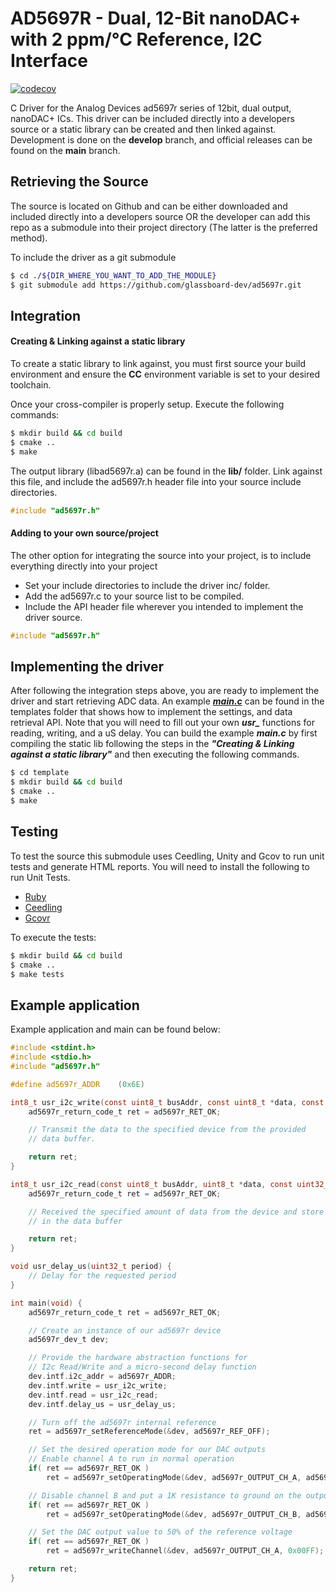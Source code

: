 # AD5697R - Dual, 12-Bit nanoDAC+ with 2 ppm/°C Reference, I2C Interface
[![codecov](https://codecov.io/gh/glassboard-dev/ad5697r/branch/main/graph/badge.svg?token=BG7A0OFND7)](https://codecov.io/gh/glassboard-dev/ad5697r)

C Driver for the Analog Devices ad5697r series of 12bit, dual output, nanoDAC+ ICs. This driver can be included directly into a developers source or a static library can be created and then linked against. Development is done on the **develop** branch, and official releases can be found on the **main** branch.

## Retrieving the Source
The source is located on Github and can be either downloaded and included directly into a developers source OR the developer can add this repo as a submodule into their project directory (The latter is the preferred method).

To include the driver as a git submodule
```bash
$ cd ./${DIR_WHERE_YOU_WANT_TO_ADD_THE_MODULE}
$ git submodule add https://github.com/glassboard-dev/ad5697r.git
```

## Integration
#### Creating & Linking against a static library
To create a static library to link against, you must first source your build environment and ensure the **CC** environment variable is set to your desired toolchain.

Once your cross-compiler is properly setup. Execute the following commands:
```bash
$ mkdir build && cd build
$ cmake ..
$ make
```
The output library (libad5697r.a) can be found in the **lib/** folder. Link against this file, and include the ad5697r.h header file into your source include directories.
```c
#include "ad5697r.h"
```

#### Adding to your own source/project
The other option for integrating the source into your project, is to include everything directly into your project
* Set your include directories to include the driver inc/ folder.
* Add the ad5697r.c to your source list to be compiled.
* Include the API header file wherever you intended to implement the driver source.
```c
#include "ad5697r.h"
```

## Implementing the driver
After following the integration steps above, you are ready to implement the driver and start retrieving ADC data. An example [***main.c***](./template/main.c) can be found in the templates folder that shows how to implement the settings, and data retrieval API. Note that you will need to fill out your own ***usr_*** functions for reading, writing, and a uS delay. You can build the example ***main.c*** by first compiling the static lib following the steps in the ***"Creating & Linking against a static library"*** and then executing the following commands.
```bash
$ cd template
$ mkdir build && cd build
$ cmake ..
$ make
```

## Testing
To test the source this submodule uses Ceedling, Unity and Gcov to run unit tests and generate HTML reports. You will need to install the following to run Unit Tests.
- [Ruby](https://www.ruby-lang.org/en/)
- [Ceedling](http://www.throwtheswitch.org/ceedling)
- [Gcovr](https://gcovr.com/en/stable/installation.html)

To execute the tests:
```bash
$ mkdir build && cd build
$ cmake ..
$ make tests
```

## Example application
Example application and main can be found below:
```C
#include <stdint.h>
#include <stdio.h>
#include "ad5697r.h"

#define ad5697r_ADDR    (0x6E)

int8_t usr_i2c_write(const uint8_t busAddr, const uint8_t *data, const uint32_t len) {
    ad5697r_return_code_t ret = ad5697r_RET_OK;

    // Transmit the data to the specified device from the provided
    // data buffer.

    return ret;
}

int8_t usr_i2c_read(const uint8_t busAddr, uint8_t *data, const uint32_t len) {
    ad5697r_return_code_t ret = ad5697r_RET_OK;

    // Received the specified amount of data from the device and store it
    // in the data buffer

    return ret;
}

void usr_delay_us(uint32_t period) {
    // Delay for the requested period
}

int main(void) {
    ad5697r_return_code_t ret = ad5697r_RET_OK;

    // Create an instance of our ad5697r device
    ad5697r_dev_t dev;

    // Provide the hardware abstraction functions for
    // I2c Read/Write and a micro-second delay function
    dev.intf.i2c_addr = ad5697r_ADDR;
    dev.intf.write = usr_i2c_write;
    dev.intf.read = usr_i2c_read;
    dev.intf.delay_us = usr_delay_us;

    // Turn off the ad5697r internal reference
    ret = ad5697r_setReferenceMode(&dev, ad5697r_REF_OFF);

    // Set the desired operation mode for our DAC outputs
    // Enable channel A to run in normal operation
    if( ret == ad5697r_RET_OK )
        ret = ad5697r_setOperatingMode(&dev, ad5697r_OUTPUT_CH_A, ad5697r_OP_MODE_NORMAL);

    // Disable channel B and put a 1K resistance to ground on the output
    if( ret == ad5697r_RET_OK )
        ret = ad5697r_setOperatingMode(&dev, ad5697r_OUTPUT_CH_B, ad5697r_OP_MODE_1K_TO_GND);

    // Set the DAC output value to 50% of the reference voltage
    if( ret == ad5697r_RET_OK )
        ret = ad5697r_writeChannel(&dev, ad5697r_OUTPUT_CH_A, 0x00FF);

    return ret;
}
```
